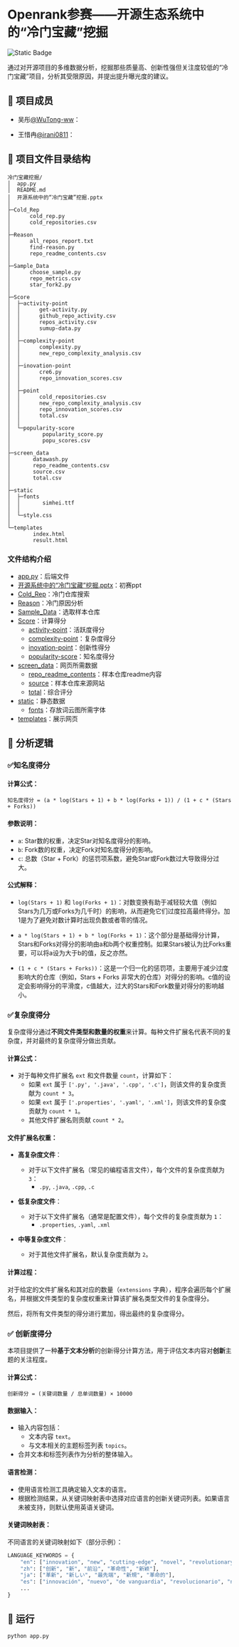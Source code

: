 # Openrank参赛——开源生态系统中的“冷门宝藏”挖掘

![Static Badge](https://img.shields.io/badge/Data-OpenDigger-blue)

通过对开源项目的多维数据分析，挖掘那些质量高、创新性强但关注度较低的“冷门宝藏”项目，分析其受限原因，并提出提升曝光度的建议。

## :hand_with_index_finger_and_thumb_crossed: 项目成员

- 吴彤[@WuTong-ww](https://github.com/WuTong-ww)：

- 王惜冉[@irani0811](https://github.com/irani0811)：

## :open_file_folder: 项目文件目录结构

```
冷门宝藏挖掘/
│  app.py
│  README.md
│  开源系统中的“冷门宝藏”挖掘.pptx
│  
├─Cold_Rep
│      cold_rep.py
│      cold_repositories.csv
│      
├─Reason
│      all_repos_report.txt
│      find-reason.py
│      repo_readme_contents.csv
│      
├─Sample_Data
│      choose_sample.py
│      repo_metrics.csv
│      star_fork2.py
│      
├─Score
│  ├─activity-point
│  │      get-activity.py
│  │      github_repo_activity.csv
│  │      repos_activity.csv
│  │      sumup-data.py
│  │      
│  ├─complexity-point
│  │      complexity.py
│  │      new_repo_complexity_analysis.csv
│  │      
│  ├─inovation-point
│  │      cre6.py
│  │      repo_innovation_scores.csv
│  │      
│  ├─point
│  │      cold_repositories.csv
│  │      new_repo_complexity_analysis.csv
│  │      repo_innovation_scores.csv
│  │      total.csv
│  │      
│  └─popularity-score
│          popularity_score.py
│          popu_scores.csv
│         
├─screen_data
│       datawash.py
│       repo_readme_contents.csv
│       source.csv
│       total.csv
│    
├─static
│  ├─fonts
│  │       simhei.ttf
│  │
│  └─style.css
│
└─templates
        index.html
        result.html

```
### 文件结构介绍
- [app.py](/app.py)：后端文件
- [开源系统中的“冷门宝藏”挖掘.pptx](/开源系统中的“冷门宝藏”挖掘.pptx)：初赛ppt
- [Cold_Rep](/Cold_Rep)：冷门仓库搜索
- [Reason](/Reason)：冷门原因分析
- [Sample_Data](/Sample_Data)：选取样本仓库
- [Score](/Score)：计算得分
    - [activity-point](/Score/activity-point)：活跃度得分
    - [complexity-point](/Score/complexity-point)：复杂度得分
    - [inovation-point](/Score/inovation-point)：创新性得分
    - [popularity-score](/Score/popularity-score)：知名度得分
- [screen_data](/screen_data)：网页所需数据
    - [repo_readme_contents](/screen_data/repo_readme_contents)：样本仓库readme内容
    - [source](/screen_data/source)：样本仓库来源网站
    - [total](/screen_data/tatol)：综合评分
- [static](/static)：静态数据
    - [fonts](/static/fonts)：存放词云图所需字体
- [templates](/templates)：展示网页

## :100: 分析逻辑

### :white_check_mark:知名度得分

#### 计算公式：

`知名度得分 = (a * log(Stars + 1) + b * log(Forks + 1)) / (1 + c * (Stars + Forks))`

#### 参数说明：

- `a`: Star数的权重，决定Star对知名度得分的影响。
- `b`: Fork数的权重，决定Fork对知名度得分的影响。
- `c`: 总数（Star + Fork）的惩罚项系数，避免Star或Fork数过大导致得分过大。

#### 公式解释：

- `log(Stars + 1)` 和 `log(Forks + 1)`：对数变换有助于减轻较大值（例如Stars为几万或Forks为几千时）的影响，从而避免它们过度拉高最终得分。加1是为了避免对数计算时出现负数或者零的情况。
  
- `a * log(Stars + 1) + b * log(Forks + 1)`：这个部分是基础得分计算，Stars和Forks对得分的影响由a和b两个权重控制。如果Stars被认为比Forks重要，可以将a设为大于b的值，反之亦然。

- `(1 + c * (Stars + Forks))`：这是一个归一化的惩罚项，主要用于减少过度影响大的仓库（例如，Stars + Forks 非常大的仓库）对得分的影响。c值的设定会影响得分的平滑度，c值越大，过大的Stars和Fork数量对得分的影响越小。


### :white_check_mark:复杂度得分

复杂度得分通过**不同文件类型和数量的权重**来计算。每种文件扩展名代表不同的复杂度，并对最终的复杂度得分做出贡献。

#### 计算公式：

- 对于每种文件扩展名 `ext` 和文件数量 `count`，计算如下：
  - 如果 `ext` 属于 `['.py', '.java', '.cpp', '.c']`，则该文件的复杂度贡献为 `count * 3`。
  - 如果 `ext` 属于 `['.properties', '.yaml', '.xml']`，则该文件的复杂度贡献为 `count * 1`。
  - 其他文件扩展名则贡献 `count * 2`。


#### 文件扩展名权重：

- **高复杂度文件**：
  - 对于以下文件扩展名（常见的编程语言文件），每个文件的复杂度贡献为 `3`：
    - `.py`, `.java`, `.cpp`, `.c`

- **低复杂度文件**：
  - 对于以下文件扩展名（通常是配置文件），每个文件的复杂度贡献为 `1`：
    - `.properties`, `.yaml`, `.xml`

- **中等复杂度文件**：
  - 对于其他文件扩展名，默认复杂度贡献为 `2`。

#### 计算过程：

对于给定的文件扩展名和其对应的数量（`extensions` 字典），程序会遍历每个扩展名，并根据文件类型的复杂度权重来计算该扩展名类型文件的复杂度得分。

然后，将所有文件类型的得分进行累加，得出最终的复杂度得分。

### :white_check_mark: 创新度得分

本项目提供了一种**基于文本分析**的创新得分计算方法，用于评估文本内容对**创新**主题的关注程度。

#### 计算公式：

`创新得分 = (关键词数量 / 总单词数量) × 10000`

#### 数据输入：

- 输入内容包括：
  - 文本内容 `text`。
  - 与文本相关的主题标签列表 `topics`。
- 合并文本和标签列表作为分析的整体输入。

#### 语言检测：

- 使用语言检测工具确定输入文本的语言。
- 根据检测结果，从关键词映射表中选择对应语言的创新关键词列表。如果语言未被支持，则默认使用英语关键词。

#### 关键词映射表：

不同语言的关键词映射如下（部分示例）：

```python
LANGUAGE_KEYWORDS = {
    "en": ["innovation", "new", "cutting-edge", "novel", "revolutionary"],
    "zh": ["创新", "新", "前沿", "革命性", "新颖"],
    "ja": ["革新", "新しい", "最先端", "新規", "革命的"],
    "es": ["innovación", "nuevo", "de vanguardia", "revolucionario", "nuevo"],
    ...
}
```

## :rocket: 运行

```python
python app.py
```
